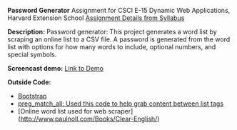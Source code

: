 **Password Generator**
Assignment for CSCI E-15 Dynamic Web Applications, Harvard Extension School
[Assignment Details from Syllabus](https://github.com/susanBuck/dwa15-archive/blob/master/2016-Spring/site/05_Projects/06_P2.md)

**Description:**
Password generator: 
This project generates a word list by scraping an online list to a CSV file. A password is generated from the word list with options for how many words to include, optional numbers, and special symbols.

**Screencast demo:** [Link to Demo](http://screencast.com/t/MDtkLWXrr)

**Outside Code:**

* [Bootstrap](http://getbootstrap.com/)
* [preg_match_all: Used this code to help grab content between list tags](http://stackoverflow.com/questions/1586779/preg-match-text-in-php-between-html-tags)
* [Online word list used for web scraper] (http://www.paulnoll.com/Books/Clear-English/)
